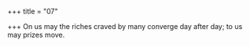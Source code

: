 +++
title = "07"

+++
On us may the riches craved by many converge day after day;
to us may prizes move.